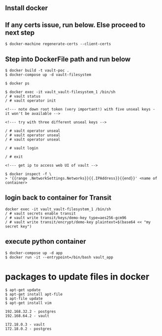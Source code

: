 ## Install docker ##

## If any certs issue, run below. Else proceed to next step ##
```console
$ docker-machine regenerate-certs --client-certs
```

## Step into DockerFile path and run below ##
```console
$ docker build -t vault-poc .
$ docker-compose up -d vault-filesystem

$ docker ps

$ docker exec -it vault_vault-filesystem_1 /bin/sh
/ # vault status
/ # vault operator init

<!--- note down root token (very important!) with five unseal keys - it won't be available -->

<!--- try with three different unseal keys -->

/ # vault operator unseal
/ # vault operator unseal
/ # vault operator unseal

/ # vault login

/ # exit

<!--- get ip to access web UI of vault -->

$ docker inspect -f \
> '{{range .NetworkSettings.Networks}}{{.IPAddress}}{{end}}' <name of container>
```

## login back to container for Transit  ##
```console
docker exec -it vault_vault-filesystem_1 /bin/sh
/ # vault secrets enable transit
/ # vault write transit/keys/demo-key type=aes256-gcm96
/ # vault write transit/encrypt/demo-key plaintext=$(base64 << "my secret key")
```

## execute python container  ##
```console
$ docker-compose up -d app
$ docker run -it --entrypoint=/bin/bash vault_app
```

# packages to update files in docker
```console
$ apt-get update
$ apt-get install apt-file
$ apt-file update
$ apt-get install vim  
```

```console
192.168.32.2 - postgres
192.168.64.2 - vault

172.18.0.3 - vault
172.18.0.2 - postgres
```